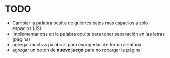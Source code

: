 # TODO

* Cambiar la palabra oculta de guiones bajos mas espacios a solo espacios (JS)
* Implementar css en la palabra oculta para tener separación en las letras (página)
* agregar muchas palabras para escogerlas de forma aleatoria
* agregar un boton de **nuevo juego** para no recargar la página


